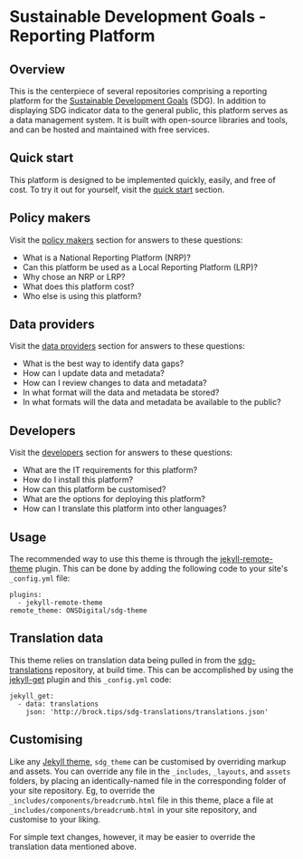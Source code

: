# Sustainable Development Goals - Reporting Platform

## Overview

This is the centerpiece of several repositories comprising a reporting platform for the [Sustainable Development Goals](https://www.un.org/sustainabledevelopment/sustainable-development-goals/) (SDG). In addition to displaying SDG indicator data to the general public, this platform serves as a data management system. It is built with open-source libraries and tools, and can be hosted and maintained with free services.

## Quick start

This platform is designed to be implemented quickly, easily, and free of cost. To try it out for yourself, visit the [quick start](developers/quick-start) section.

## Policy makers

Visit the [policy makers](policy-makers/overview) section for answers to these questions:
* What is a National Reporting Platform (NRP)?
* Can this platform be used as a Local Reporting Platform (LRP)?
* Why chose an NRP or LRP?
* What does this platform cost?
* Who else is using this platform?

## Data providers

Visit the [data providers](data-providers/overview) section for answers to these questions:
* What is the best way to identify data gaps?
* How can I update data and metadata?
* How can I review changes to data and metadata?
* In what format will the data and metadata be stored?
* In what formats will the data and metadata be available to the public?

## Developers

Visit the [developers](developers/overview) section for answers to these questions:
* What are the IT requirements for this platform?
* How do I install this platform?
* How can this platform be customised?
* What are the options for deploying this platform?
* How can I translate this platform into other languages?






## Usage

The recommended way to use this theme is through the [jekyll-remote-theme](https://github.com/benbalter/jekyll-remote-theme) plugin. This can be done by adding the following code to your site's `_config.yml` file:

```
plugins:
  - jekyll-remote-theme
remote_theme: ONSDigital/sdg-theme
```

## Translation data

This theme relies on translation data being pulled in from the [sdg-translations](https://github.com/brockfanning/sdg-translations) repository, at build time. This can be accomplished by using the [jekyll-get](https://github.com/18F/jekyll-get) plugin and this `_config.yml` code:

```
jekyll_get:
  - data: translations
    json: 'http://brock.tips/sdg-translations/translations.json'
```

## Customising

Like any [Jekyll theme](https://jekyllrb.com/docs/themes/), `sdg_theme` can be customised by overriding markup and assets. You can override any file in the `_includes`, `_layouts`, and `assets` folders, by placing an identically-named file in the corresponding folder of your site repository. Eg, to override the `_includes/components/breadcrumb.html` file in this theme, place a file at `_includes/components/breadcrumb.html` in your site repository, and customise to your liking.

For simple text changes, however, it may be easier to override the translation data mentioned above.
